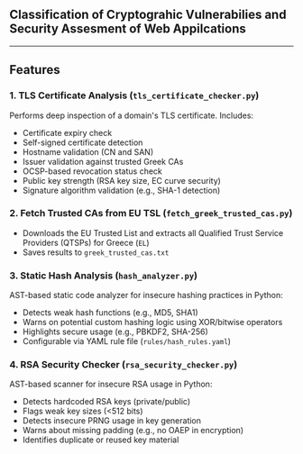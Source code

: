 ## Classification of Cryptograhic Vulnerabilies and Security Assesment of Web Appilcations 

---

## Features

### 1. TLS Certificate Analysis (`tls_certificate_checker.py`)
Performs deep inspection of a domain's TLS certificate. Includes:
- Certificate expiry check
- Self-signed certificate detection
- Hostname validation (CN and SAN)
- Issuer validation against trusted Greek CAs
- OCSP-based revocation status check
- Public key strength (RSA key size, EC curve security)
- Signature algorithm validation (e.g., SHA-1 detection)

### 2. Fetch Trusted CAs from EU TSL (`fetch_greek_trusted_cas.py`)
- Downloads the EU Trusted List and extracts all Qualified Trust Service Providers (QTSPs) for Greece (`EL`)
- Saves results to `greek_trusted_cas.txt`

### 3. Static Hash Analysis (`hash_analyzer.py`)
AST-based static code analyzer for insecure hashing practices in Python:
- Detects weak hash functions (e.g., MD5, SHA1)
- Warns on potential custom hashing logic using XOR/bitwise operators
- Highlights secure usage (e.g., PBKDF2, SHA-256)
- Configurable via YAML rule file (`rules/hash_rules.yaml`)

### 4. RSA Security Checker (`rsa_security_checker.py`)
AST-based scanner for insecure RSA usage in Python:
- Detects hardcoded RSA keys (private/public)
- Flags weak key sizes (<512 bits)
- Detects insecure PRNG usage in key generation
- Warns about missing padding (e.g., no OAEP in encryption)
- Identifies duplicate or reused key material


